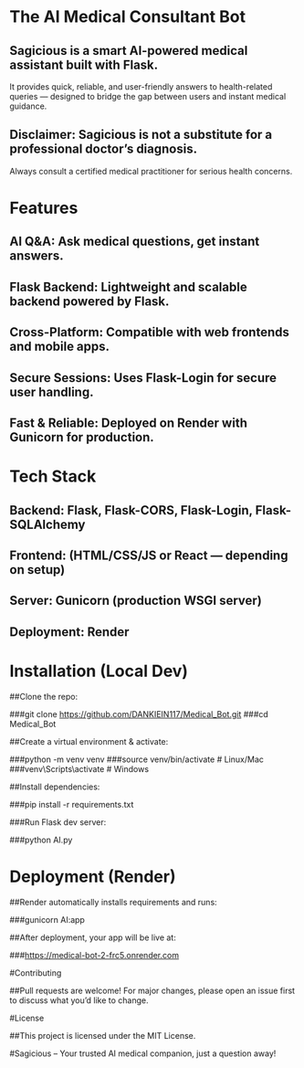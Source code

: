 # The AI Medical Consultant Bot

## Sagicious is a smart AI-powered medical assistant built with Flask.
It provides quick, reliable, and user-friendly 
answers to health-related queries — designed to bridge 
the gap between users and instant medical guidance.

## Disclaimer: Sagicious is not a substitute for a professional doctor’s diagnosis. 
Always consult a certified medical practitioner for serious health concerns.

# Features

## AI Q&A: Ask medical questions, get instant answers.

## Flask Backend: Lightweight and scalable backend powered by Flask.

## Cross-Platform: Compatible with web frontends and mobile apps.

## Secure Sessions: Uses Flask-Login for secure user handling.

## Fast & Reliable: Deployed on Render with Gunicorn for production.

# Tech Stack

## Backend: Flask, Flask-CORS, Flask-Login, Flask-SQLAlchemy

## Frontend: (HTML/CSS/JS or React — depending on setup)

## Server: Gunicorn (production WSGI server)

## Deployment: Render


# Installation (Local Dev)

##Clone the repo:

###git clone https://github.com/DANKIEIN117/Medical_Bot.git
###cd Medical_Bot


##Create a virtual environment & activate:

###python -m venv venv
###source venv/bin/activate   # Linux/Mac
###venv\Scripts\activate      # Windows


##Install dependencies:

###pip install -r requirements.txt


###Run Flask dev server:

###python AI.py

# Deployment (Render)

##Render automatically installs requirements and runs:

###gunicorn AI:app


##After deployment, your app will be live at:

###https://medical-bot-2-frc5.onrender.com

#Contributing

##Pull requests are welcome! For major changes, please open an issue first to discuss what you’d like to change.

#License

##This project is licensed under the MIT License.

#Sagicious – Your trusted AI medical companion, just a question away!
